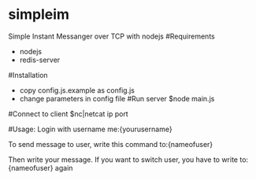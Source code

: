 # simpleim
Simple Instant Messanger over TCP with nodejs
#Requirements
 - nodejs
 - redis-server

#Installation
  - copy config.js.example as config.js
  - change parameters in config file
#Run server
$node main.js

#Connect to client
$nc|netcat ip port

#Usage:
Login with username
me:{yourusername}

To send message to user, write this command
to:{nameofuser}

Then write your message. 
If you want to switch user, you have to write to:{nameofuser} again

